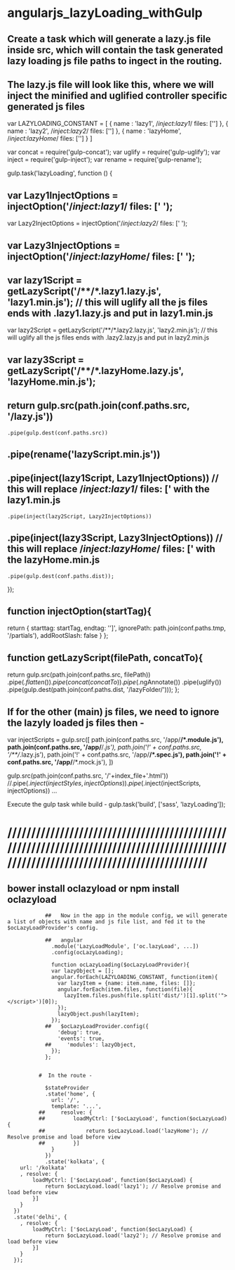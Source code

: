 # angularjs_lazyLoading_withGulp

## Create a task which will generate a lazy.js file inside src, which will contain the task generated lazy loading js file paths to ingect in the routing.

## The lazy.js file will look like this, where we will inject the minified and uglified controller specific generated js files

var LAZYLOADING_CONSTANT = [
      {
          name : 'lazy1',
          /*inject:lazy1*/ files: ['']
      },
      {
          name : 'lazy2',
          /*inject:lazy2*/ files: ['']
      },
      {
          name : 'lazyHome',
          /*inject:lazyHome*/ files: ['']
      }
    ]



var concat = require('gulp-concat');
var uglify = require('gulp-uglify');
var inject = require('gulp-inject');
var rename = require('gulp-rename');

gulp.task('lazyLoading', function () {
  ## var Lazy1InjectOptions = injectOption('/*inject:lazy1*/ files: [\' ');
  var Lazy2InjectOptions = injectOption('/*inject:lazy2*/ files: [\' ');
##   var Lazy3InjectOptions = injectOption('/*inject:lazyHome*/ files: [\' ');

  ## var lazy1Script = getLazyScript('/**/*.lazy1.lazy.js', 'lazy1.min.js'); // this will uglify all the js files ends with .lazy1.lazy.js and put in lazy1.min.js
  var lazy2Script = getLazyScript('/**/*.lazy2.lazy.js', 'lazy2.min.js'); // this will uglify all the js files ends with .lazy2.lazy.js and put in lazy2.min.js
##   var lazy3Script = getLazyScript('/**/*.lazyHome.lazy.js', 'lazyHome.min.js');



  ## return gulp.src(path.join(conf.paths.src, '/lazy.js'))
    .pipe(gulp.dest(conf.paths.src))
  ##   .pipe(rename('lazyScript.min.js'))
  ##   .pipe(inject(lazy1Script, Lazy1InjectOptions))  // this will replace /*inject:lazy1*/ files: [\' with the lazy1.min.js
    .pipe(inject(lazy2Script, Lazy2InjectOptions))
  ##   .pipe(inject(lazy3Script, Lazy3InjectOptions)) // this will replace /*inject:lazyHome*/ files: [\' with the lazyHome.min.js
    .pipe(gulp.dest(conf.paths.dist));

});

## function injectOption(startTag){
  return {
    starttag: startTag,
    endtag: '\']',
    ignorePath: path.join(conf.paths.tmp, '/partials'),
    addRootSlash: false
  }
};

## function getLazyScript(filePath, concatTo){
  return gulp.src(path.join(conf.paths.src, filePath))
  .pipe($.flatten())
  .pipe(concat(concatTo))
  .pipe($.ngAnnotate())
  .pipe(uglify())
  .pipe(gulp.dest(path.join(conf.paths.dist, '/lazyFolder/')));
};


## If for the other (main) js files, we need to ignore the lazyly loaded js files then -

var injectScripts = gulp.src([
    path.join(conf.paths.src, '/app/**/*.module.js'),
    path.join(conf.paths.src, '/app/**/*.js'),
    path.join('!' + conf.paths.src, '/**/*.lazy.js'),
    path.join('!' + conf.paths.src, '/app/**/*.spec.js'),
    path.join('!' + conf.paths.src, '/app/**/*.mock.js'),
  ])

gulp.src(path.join(conf.paths.src, '/'+index_file+'.html'))
    //.pipe($.inject(injectStyles, injectOptions))
    .pipe($.inject(injectScripts, injectOptions))
...

Execute the gulp task while build -
gulp.task('build', ['sass', 'lazyLoading']);

# //////////////////////////////////////////////////////////////////////////////////////////////////////////////////////////////////////

## bower install oclazyload or npm install oclazyload

                ##   Now in the app in the module config, we will generate a list of objects with name and js file list, and fed it to the $ocLazyLoadProvider's config.

                ##   angular
                  .module('LazyLoadModule', ['oc.lazyLoad', ...])
                  .config(ocLazyLoading);

                  function ocLazyLoading($ocLazyLoadProvider){
                  var lazyObject = [];
                  angular.forEach(LAZYLOADING_CONSTANT, function(item){
                    var lazyItem = {name: item.name, files: []};
                    angular.forEach(item.files, function(file){
                      lazyItem.files.push(file.split('dist/')[1].split('"></script>')[0]);
                    });
                    lazyObject.push(lazyItem);
                  });
                ##   $ocLazyLoadProvider.config({
                    'debug': true,
                    'events': true,
                ##     'modules': lazyObject,
                  });
                };


              #  In the route -

                $stateProvider
                .state('home', {
                  url: '/',
                  template: '...',
              ##     resolve: {
              ##         loadMyCtrl: ['$ocLazyLoad', function($ocLazyLoad) {
              ##             return $ocLazyLoad.load('lazyHome'); // Resolve promise and load before view
              ##         }]
                  }
                })
                .state('kolkata', {
        url: '/kolkata'
        , resolve: {
            loadMyCtrl: ['$ocLazyLoad', function($ocLazyLoad) {
                return $ocLazyLoad.load('lazy1'); // Resolve promise and load before view
            }]
        }
      })
      .state('delhi', {
        , resolve: {
            loadMyCtrl: ['$ocLazyLoad', function($ocLazyLoad) {
                return $ocLazyLoad.load('lazy2'); // Resolve promise and load before view
            }]
        }
      });



